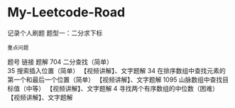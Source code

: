 # My-Leetcode-Road
记录个人刷题
题型一：二分求下标

    重点问题

题号 	链接 	题解
704 	二分查找（简单） 	
35 	搜索插入位置（简单） 	【视频讲解】、文字题解
34 	在排序数组中查找元素的第一个和最后一个位置（简单） 	【视频讲解】、文字题解
1095 	山脉数组中查找目标值（中等） 	【视频讲解】、文字题解
4 	寻找两个有序数组的中位数（困难） 	【视频讲解】、文字题解
